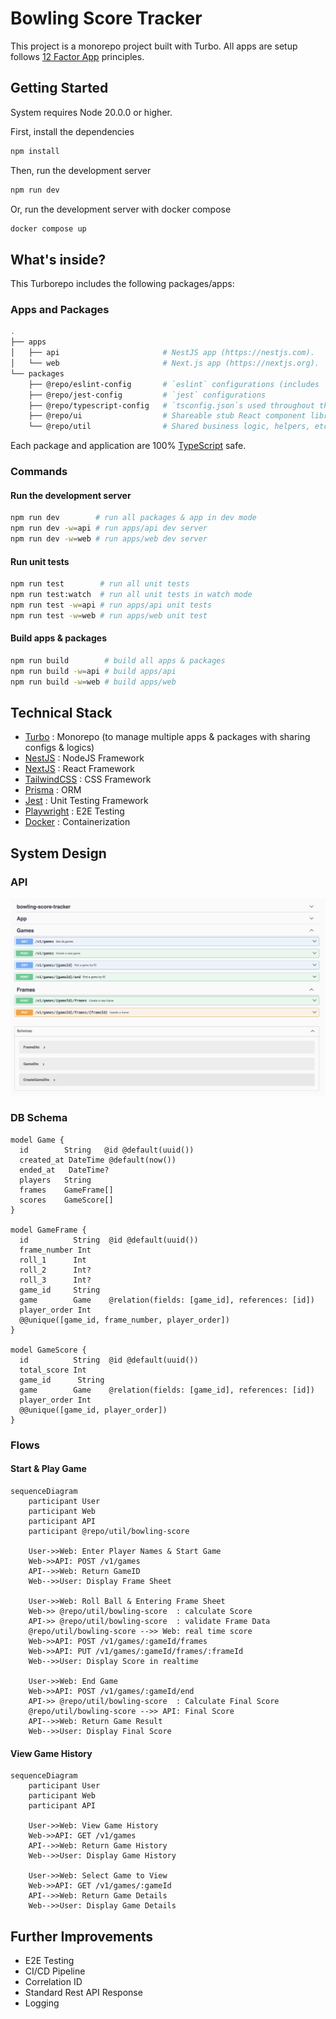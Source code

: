 # Bowling Score Tracker

This project is a monorepo project built with Turbo. All apps are setup follows [12 Factor App](https://12factor.net/) principles.

## Getting Started

System requires Node 20.0.0 or higher.

First, install the dependencies

```bash
npm install
```

Then, run the development server

```bash
npm run dev
```

Or, run the development server with docker compose

```bash
docker compose up
```

## What's inside?

This Turborepo includes the following packages/apps:

### Apps and Packages

```bash
.
├── apps
│   ├── api                       # NestJS app (https://nestjs.com).
│   └── web                       # Next.js app (https://nextjs.org).
└── packages
    ├── @repo/eslint-config       # `eslint` configurations (includes `prettier`)
    ├── @repo/jest-config         # `jest` configurations
    ├── @repo/typescript-config   # `tsconfig.json`s used throughout the monorepo
    ├── @repo/ui                  # Shareable stub React component library.
    └── @repo/util                # Shared business logic, helpers, etc.
```

Each package and application are 100% [TypeScript](https://www.typescriptlang.org/) safe.

### Commands

#### Run the development server

```bash
npm run dev        # run all packages & app in dev mode
npm run dev -w=api # run apps/api dev server
npm run dev -w=web # run apps/web dev server
```

#### Run unit tests

```bash
npm run test        # run all unit tests
npm run test:watch  # run all unit tests in watch mode
npm run test -w=api # run apps/api unit tests
npm run test -w=web # run apps/web unit test
```

#### Build apps & packages

```bash
npm run build        # build all apps & packages
npm run build -w=api # build apps/api
npm run build -w=web # build apps/web
```

## Technical Stack

- [Turbo](https://turbo.build/repo) : Monorepo (to manage multiple apps & packages with sharing configs & logics)
- [NestJS](https://nestjs.com/) : NodeJS Framework
- [NextJS](https://nextjs.org/) : React Framework
- [TailwindCSS](https://tailwindcss.com/) : CSS Framework
- [Prisma](https://www.prisma.io/) : ORM
- [Jest](https://jestjs.io/) : Unit Testing Framework
- [Playwright](https://playwright.dev/) : E2E Testing
- [Docker](https://www.docker.com/) : Containerization

## System Design

### API

![API](./docs/api.png)

### DB Schema

```prisma
model Game {
  id        String   @id @default(uuid())
  created_at DateTime @default(now())
  ended_at   DateTime?
  players   String
  frames    GameFrame[]
  scores    GameScore[]
}

model GameFrame {
  id          String  @id @default(uuid())
  frame_number Int
  roll_1      Int
  roll_2      Int?
  roll_3      Int?
  game_id     String
  game        Game    @relation(fields: [game_id], references: [id])
  player_order Int  
  @@unique([game_id, frame_number, player_order])
}

model GameScore {
  id          String  @id @default(uuid())
  total_score Int
  game_id      String
  game        Game    @relation(fields: [game_id], references: [id])
  player_order Int  
  @@unique([game_id, player_order])
}
```

### Flows

#### Start & Play Game

```mermaid
sequenceDiagram
    participant User
    participant Web
    participant API
    participant @repo/util/bowling-score

    User->>Web: Enter Player Names & Start Game
    Web->>API: POST /v1/games
    API-->>Web: Return GameID
    Web-->>User: Display Frame Sheet

    User->>Web: Roll Ball & Entering Frame Sheet
    Web->> @repo/util/bowling-score  : calculate Score
    API->> @repo/util/bowling-score  : validate Frame Data
    @repo/util/bowling-score -->> Web: real time score
    Web->>API: POST /v1/games/:gameId/frames
    Web->>API: PUT /v1/games/:gameId/frames/:frameId
    Web-->>User: Display Score in realtime

    User->>Web: End Game
    Web->>API: POST /v1/games/:gameId/end
    API->> @repo/util/bowling-score  : Calculate Final Score
    @repo/util/bowling-score -->> API: Final Score
    API-->>Web: Return Game Result
    Web-->>User: Display Final Score
```

#### View Game History

```mermaid
sequenceDiagram
    participant User
    participant Web
    participant API
    
    User->>Web: View Game History
    Web->>API: GET /v1/games
    API-->>Web: Return Game History
    Web-->>User: Display Game History

    User->>Web: Select Game to View
    Web->>API: GET /v1/games/:gameId
    API-->>Web: Return Game Details
    Web-->>User: Display Game Details
```

## Further Improvements

- E2E Testing
- CI/CD Pipeline
- Correlation ID
- Standard Rest API Response
- Logging
